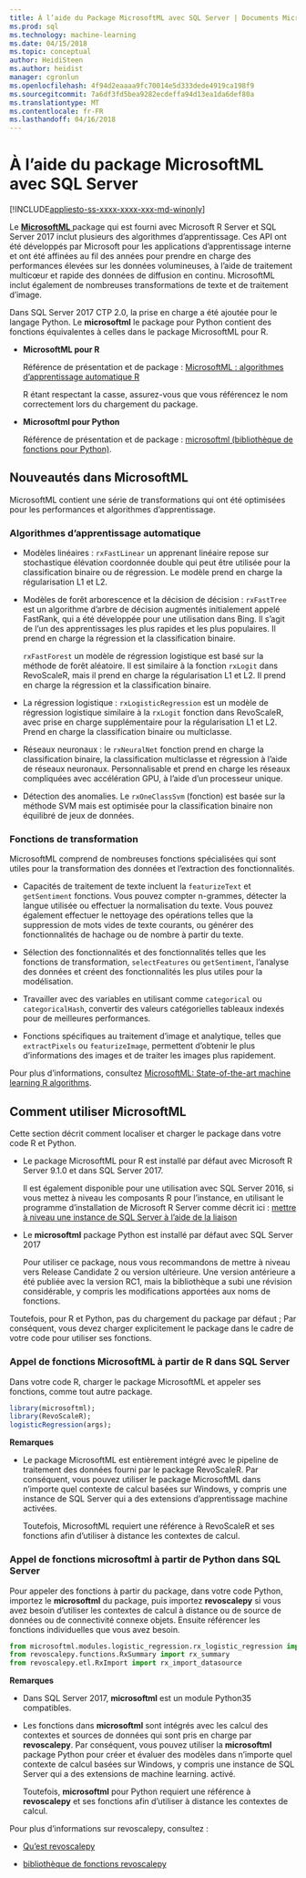 ```yaml
---
title: À l’aide du Package MicrosoftML avec SQL Server | Documents Microsoft
ms.prod: sql
ms.technology: machine-learning
ms.date: 04/15/2018
ms.topic: conceptual
author: HeidiSteen
ms.author: heidist
manager: cgronlun
ms.openlocfilehash: 4f94d2eaaaa9fc70014e5d333dede4919ca198f9
ms.sourcegitcommit: 7a6df3fd5bea9282ecdeffa94d13ea1da6def80a
ms.translationtype: MT
ms.contentlocale: fr-FR
ms.lasthandoff: 04/16/2018
---
```

# <a name="using-the-microsoftml-package-with-sql-server"></a>À l’aide du package MicrosoftML avec SQL Server
[!INCLUDE[appliesto-ss-xxxx-xxxx-xxx-md-winonly](../includes/appliesto-ss-xxxx-xxxx-xxx-md-winonly.md)]

Le [ **MicrosoftML** ](https://msdn.microsoft.com/microsoft-r/microsoftml-introduction) package qui est fourni avec Microsoft R Server et SQL Server 2017 inclut plusieurs des algorithmes d’apprentissage. Ces API ont été développés par Microsoft pour les applications d’apprentissage interne et ont été affinées au fil des années pour prendre en charge des performances élevées sur les données volumineuses, à l’aide de traitement multicœur et rapide des données de diffusion en continu. MicrosoftML inclut également de nombreuses transformations de texte et de traitement d’image.

Dans SQL Server 2017 CTP 2.0, la prise en charge a été ajoutée pour le langage Python. Le **microsoftml** le package pour Python contient des fonctions équivalentes à celles dans le package MicrosoftML pour R. 

+ **MicrosoftML pour R**

    Référence de présentation et de package : [MicrosoftML : algorithmes d’apprentissage automatique R](https://docs.microsoft.com/en-us/r-server/r-reference/microsoftml/microsoftml-package)

    R étant respectant la casse, assurez-vous que vous référencez le nom correctement lors du chargement du package.

+ **Microsoftml pour Python**

    Référence de présentation et de package : [microsoftml (bibliothèque de fonctions pour Python)](https://docs.microsoft.com/r-server/python-reference/microsoftml/microsoftml-package). 

## <a name="whats-in-microsoftml"></a>Nouveautés dans MicrosoftML

MicrosoftML contient une série de transformations qui ont été optimisées pour les performances et algorithmes d’apprentissage.

### <a name="machine-learning-algorithms"></a>Algorithmes d’apprentissage automatique

-  Modèles linéaires : `rxFastLinear` un apprenant linéaire repose sur stochastique élévation coordonnée double qui peut être utilisée pour la classification binaire ou de régression. Le modèle prend en charge la régularisation L1 et L2.

- Modèles de forêt arborescence et la décision de décision : `rxFastTree` est un algorithme d’arbre de décision augmentés initialement appelé FastRank, qui a été développée pour une utilisation dans Bing. Il s’agit de l’un des apprentissages les plus rapides et les plus populaires. Il prend en charge la régression et la classification binaire.

  `rxFastForest` un modèle de régression logistique est basé sur la méthode de forêt aléatoire. Il est similaire à la fonction `rxLogit` dans RevoScaleR, mais il prend en charge la régularisation L1 et L2. Il prend en charge la régression et la classification binaire.

- La régression logistique : `rxLogisticRegression` est un modèle de régression logistique similaire à la `rxLogit` fonction dans RevoScaleR, avec prise en charge supplémentaire pour la régularisation L1 et L2. Prend en charge la classification binaire ou multiclasse.

- Réseaux neuronaux : le `rxNeuralNet` fonction prend en charge la classification binaire, la classification multiclasse et régression à l’aide de réseaux neuronaux. Personnalisable et prend en charge les réseaux compliquées avec accélération GPU, à l’aide d’un processeur unique.

- Détection des anomalies.  Le `rxOneClassSvm` (fonction) est basée sur la méthode SVM mais est optimisée pour la classification binaire non équilibré de jeux de données.

### <a name="transformation-functions"></a>Fonctions de transformation

MicrosoftML comprend de nombreuses fonctions spécialisées qui sont utiles pour la transformation des données et l’extraction des fonctionnalités.

- Capacités de traitement de texte incluent la `featurizeText` et `getSentiment` fonctions. Vous pouvez compter n-grammes, détecter la langue utilisée ou effectuer la normalisation du texte. Vous pouvez également effectuer le nettoyage des opérations telles que la suppression de mots vides de texte courants, ou générer des fonctionnalités de hachage ou de nombre à partir du texte.

- Sélection des fonctionnalités et des fonctionnalités telles que les fonctions de transformation, `selectFeatures` ou `getSentiment`, l’analyse des données et créent des fonctionnalités les plus utiles pour la modélisation.

- Travailler avec des variables en utilisant comme `categorical` ou `categoricalHash`, convertir des valeurs catégorielles tableaux indexés pour de meilleures performances.

- Fonctions spécifiques au traitement d’image et analytique, telles que `extractPixels` ou `featurizeImage`, permettent d’obtenir le plus d’informations des images et de traiter les images plus rapidement.

Pour plus d’informations, consultez [MicrosoftML: State-of-the-art machine learning R algorithms](https://msdn.microsoft.com/microsoft-r/microsoftml/microsoftml).

## <a name="how-to-use-microsoftml"></a>Comment utiliser MicrosoftML

Cette section décrit comment localiser et charger le package dans votre code R et Python.

+ Le package MicrosoftML pour R est installé par défaut avec Microsoft R Server 9.1.0 et dans SQL Server 2017.

    Il est également disponible pour une utilisation avec SQL Server 2016, si vous mettez à niveau les composants R pour l’instance, en utilisant le programme d’installation de Microsoft R Server comme décrit ici : [mettre à niveau une instance de SQL Server à l’aide de la liaison](r/use-sqlbindr-exe-to-upgrade-an-instance-of-sql-server.md)

+ Le **microsoftml** package Python est installé par défaut avec SQL Server 2017 

   Pour utiliser ce package, nous vous recommandons de mettre à niveau vers Release Candidate 2 ou version ultérieure. Une version antérieure a été publiée avec la version RC1, mais la bibliothèque a subi une révision considérable, y compris les modifications apportées aux noms de fonctions. 

Toutefois, pour R et Python, pas du chargement du package par défaut ; Par conséquent, vous devez charger explicitement le package dans le cadre de votre code pour utiliser ses fonctions.

### <a name="calling-microsoftml-functions-from-r-in-sql-server"></a>Appel de fonctions MicrosoftML à partir de R dans SQL Server

Dans votre code R, charger le package MicrosoftML et appeler ses fonctions, comme tout autre package.

```R
library(microsoftml);
library(RevoScaleR);
logisticRegression(args);
```

**Remarques**

+ Le package MicrosoftML est entièrement intégré avec le pipeline de traitement des données fourni par le package RevoScaleR. Par conséquent, vous pouvez utiliser le package MicrosoftML dans n’importe quel contexte de calcul basées sur Windows, y compris une instance de SQL Server qui a des extensions d’apprentissage machine activées.

    Toutefois, MicrosoftML requiert une référence à RevoScaleR et ses fonctions afin d’utiliser à distance les contextes de calcul.

### <a name="calling-microsoftml-functions-from-python-in-sql-server"></a>Appel de fonctions microsoftml à partir de Python dans SQL Server

Pour appeler des fonctions à partir du package, dans votre code Python, importez le **microsoftml** du package, puis importez **revoscalepy** si vous avez besoin d’utiliser les contextes de calcul à distance ou de source de données ou de connectivité connexe objets. Ensuite référencer les fonctions individuelles que vous avez besoin.

```Python
from microsoftml.modules.logistic_regression.rx_logistic_regression import rx_logistic_regression
from revoscalepy.functions.RxSummary import rx_summary
from revoscalepy.etl.RxImport import rx_import_datasource
```

**Remarques**

+ Dans SQL Server 2017, **microsoftml** est un module Python35 compatibles. 

+ Les fonctions dans **microsoftml** sont intégrés avec les calcul des contextes et sources de données qui sont pris en charge par **revoscalepy**. Par conséquent, vous pouvez utiliser la **microsoftml** package Python pour créer et évaluer des modèles dans n’importe quel contexte de calcul basées sur Windows, y compris une instance de SQL Server qui a des extensions de machine learning. activé.

    Toutefois, **microsoftml** pour Python requiert une référence à **revoscalepy** et ses fonctions afin d’utiliser à distance les contextes de calcul.

Pour plus d’informations sur revoscalepy, consultez :

+ [Qu’est revoscalepy](python/what-is-revoscalepy.md)

+ [bibliothèque de fonctions revoscalepy](https://docs.microsoft.com/en-us/r-server/python-reference/revoscalepy/revoscalepy-package) 
